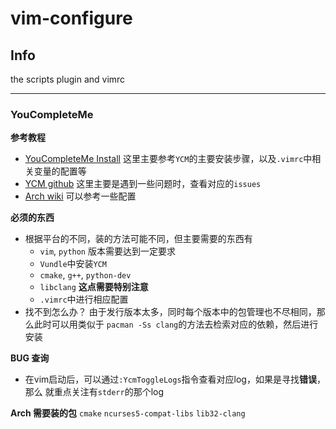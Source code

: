 # vim-configure

## Info
the scripts plugin and vimrc

---

### YouCompleteMe

**参考教程**

- [YouCompleteMe Install](http://valloric.github.io/YouCompleteMe/) 这里主要参考`YCM`的主要安装步骤，以及`.vimrc`中相关变量的配置等
- [YCM github](https://github.com/Valloric/YouCompleteMe) 这里主要是遇到一些问题时，查看对应的`issues`
- [Arch wiki](https://wiki.archlinux.org/index.php/Vim/YouCompleteMe#C.2FC.2B.2B) 可以参考一些配置

**必须的东西**

- 根据平台的不同，装的方法可能不同，但主要需要的东西有
  - `vim`, `python` 版本需要达到一定要求
  - `Vundle`中安装`YCM`
  - `cmake`, `g++`, `python-dev`
  - `libclang` **这点需要特别注意**
  - `.vimrc`中进行相应配置
- 找不到怎么办？
由于发行版本太多，同时每个版本中的包管理也不尽相同，那么此时可以用类似于
`pacman -Ss clang`的方法去检索对应的依赖，然后进行安装

**BUG 查询**

- 在vim启动后，可以通过`:YcmToggleLogs`指令查看对应log，如果是寻找**错误**，那么
就重点关注有`stderr`的那个log

**Arch 需要装的包**
`cmake` `ncurses5-compat-libs` `lib32-clang`

